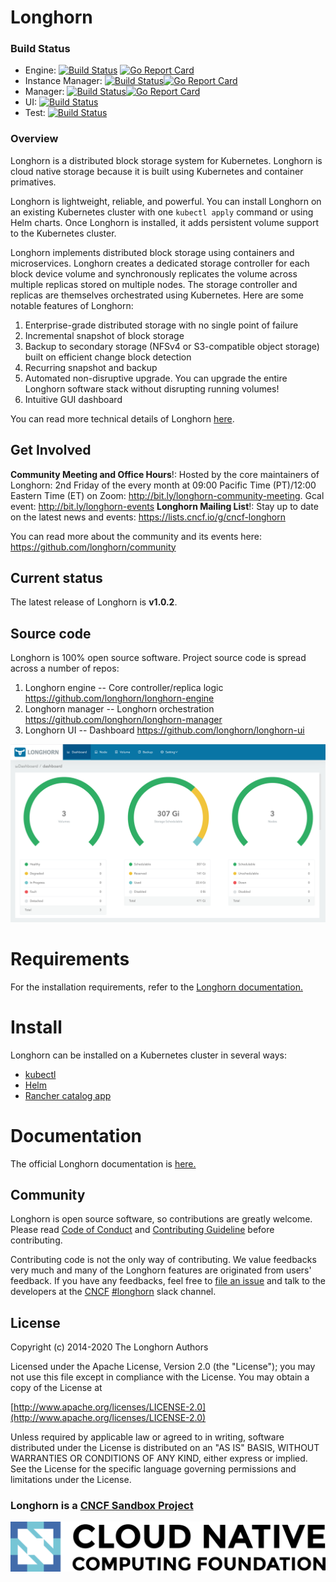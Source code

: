 # Longhorn

### Build Status
* Engine: [![Build Status](https://drone-publish.longhorn.io/api/badges/longhorn/longhorn-engine/status.svg)](https://drone-publish.longhorn.io/longhorn/longhorn-engine) [![Go Report Card](https://goreportcard.com/badge/github.com/longhorn/longhorn-engine)](https://goreportcard.com/report/github.com/longhorn/longhorn-engine)
* Instance Manager: [![Build Status](http://drone-publish.longhorn.io/api/badges/longhorn/longhorn-instance-manager/status.svg)](http://drone-publish.longhorn.io/longhorn/longhorn-instance-manager)[![Go Report Card](https://goreportcard.com/badge/github.com/longhorn/longhorn-instance-manager)](https://goreportcard.com/report/github.com/longhorn/longhorn-instance-manager)
* Manager: [![Build Status](https://drone-publish.longhorn.io/api/badges/longhorn/longhorn-manager/status.svg)](https://drone-publish.longhorn.io/longhorn/longhorn-manager)[![Go Report Card](https://goreportcard.com/badge/github.com/longhorn/longhorn-manager)](https://goreportcard.com/report/github.com/longhorn/longhorn-manager)
* UI: [![Build Status](https://drone-publish.longhorn.io/api/badges/longhorn/longhorn-ui/status.svg)](https://drone-publish.longhorn.io/longhorn/longhorn-ui)
* Test: [![Build Status](http://drone-publish.longhorn.io/api/badges/longhorn/longhorn-tests/status.svg)](http://drone-publish.longhorn.io/longhorn/longhorn-tests)

### Overview
Longhorn is a distributed block storage system for Kubernetes. Longhorn is cloud native storage because it is built using Kubernetes and container primatives. 

Longhorn is lightweight, reliable, and powerful. You can install Longhorn on an existing Kubernetes cluster with one `kubectl apply` command or using Helm charts. Once Longhorn is installed, it adds persistent volume support to the Kubernetes cluster.

Longhorn implements distributed block storage using containers and microservices. Longhorn creates a dedicated storage controller for each block device volume and synchronously replicates the volume across multiple replicas stored on multiple nodes. The storage controller and replicas are themselves orchestrated using Kubernetes. Here are some notable features of Longhorn:

1. Enterprise-grade distributed storage with no single point of failure
2. Incremental snapshot of block storage
3. Backup to secondary storage (NFSv4 or S3-compatible object storage) built on efficient change block detection
4. Recurring snapshot and backup
5. Automated non-disruptive upgrade. You can upgrade the entire Longhorn software stack without disrupting running volumes!
6. Intuitive GUI dashboard

You can read more technical details of Longhorn [here](https://longhorn.io/).


## Get Involved
**Community Meeting and Office Hours**!: Hosted by the core maintainers of Longhorn: 2nd Friday of the every month at 09:00 Pacific Time (PT)/12:00 Eastern Time (ET) on Zoom: http://bit.ly/longhorn-community-meeting. Gcal event: http://bit.ly/longhorn-events
**Longhorn Mailing List**!: Stay up to date on the latest news and events: https://lists.cncf.io/g/cncf-longhorn

You can read more about the community and its events here: https://github.com/longhorn/community

## Current status

The latest release of Longhorn is **v1.0.2**.

## Source code
Longhorn is 100% open source software. Project source code is spread across a number of repos:

1. Longhorn engine -- Core controller/replica logic https://github.com/longhorn/longhorn-engine
1. Longhorn manager -- Longhorn orchestration https://github.com/longhorn/longhorn-manager
1. Longhorn UI -- Dashboard https://github.com/longhorn/longhorn-ui

![Longhorn UI](./longhorn-ui.png)

# Requirements

For the installation requirements, refer to the [Longhorn documentation.](https://longhorn.io/docs/install/requirements)

# Install

Longhorn can be installed on a Kubernetes cluster in several ways:

- [kubectl](https://longhorn.io/docs/install/install-with-kubectl/)
- [Helm](https://longhorn.io/docs/install/install-with-helm/)
- [Rancher catalog app](https://longhorn.io/docs/install/install-with-rancher/)

# Documentation

The official Longhorn documentation is [here.](https://longhorn.io/docs)

## Community
Longhorn is open source software, so contributions are greatly welcome. Please read [Code of Conduct](./CODE_OF_CONDUCT.md) and [Contributing Guideline](./CONTRIBUTING.md) before contributing.

Contributing code is not the only way of contributing. We value feedbacks very much and many of the Longhorn features are originated from users' feedback. If you have any feedbacks, feel free to [file an issue](https://github.com/longhorn/longhorn/issues/new?title=*Summarize%20your%20issue%20here*&body=*Describe%20your%20issue%20here*%0A%0A---%0AVersion%3A%20``) and talk to the developers at the [CNCF](https://slack.cncf.io/) [#longhorn](https://cloud-native.slack.com/messages/longhorn) slack channel.

## License

Copyright (c) 2014-2020 The Longhorn Authors

Licensed under the Apache License, Version 2.0 (the "License"); you may not use this file except in compliance with the License. You may obtain a copy of the License at

[http://www.apache.org/licenses/LICENSE-2.0](http://www.apache.org/licenses/LICENSE-2.0)

Unless required by applicable law or agreed to in writing, software distributed under the License is distributed on an "AS IS" BASIS, WITHOUT WARRANTIES OR CONDITIONS OF ANY KIND, either express or implied. See the License for the specific language governing permissions and limitations under the License.

### Longhorn is a [CNCF Sandbox Project](https://www.cncf.io/sandbox-projects/)

![Longhorn is a CNCF Sandbox Project](https://github.com/cncf/artwork/blob/master/other/cncf/horizontal/color/cncf-color.png)
